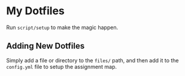 # My Dotfiles

Run `script/setup` to make the magic happen.

## Adding New Dotfiles

Simply add a file or directory to the `files/` path, and then add it to the
`config.yml` file to setup the assignment map.
